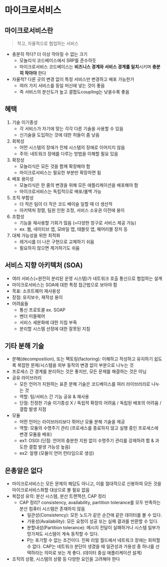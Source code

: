# 마이크로서비스

## 마이크로서비스란
> 작고, 자율적으로 협업하는 서비스
- 충분히 작다? 더 이상 작아질 수 없는 크기
    * 모놀리식 코드베이스에서 SRP를 준수하듯
    * 마이크로서비스 코드베이스는 **비즈니스 경계와 서비스 경계를 일치**시키며 **충분히 작아야** 한다
- 자율적? 다른 곳의 변경 없이 특정 서비스만 변경하고 배포 가능한가
    * 여러 가지 서비스를 동일 머신에 넣는 것이 좋음
    * 즉 서비스의 분산도가 높고 결합도coupling는 낮을수록 좋음


## 혜택
1. 기술 이기종성
    - 각 서비스가 자기에 맞는 각각 다른 기술을 사용할 수 있음
    - 신기술을 도입하는 것에 대한 허들이 좀 낮음
2. 회복성
    - 어떤 시스템의 장애가 전체 시스템의 장애로 이어지지 않음
    - 주의: 네트워크 장애를 다루는 방법을 이해할 필요 있음
3. 확장성
    - 모놀리식은 모든 것을 함께 확장해야 함
    - 마이크로서비스는 필요한 부분만 확장하면 됨
4. 배포 용이성
    - 모놀리식은 한 줄의 변경을 위해 모든 애플리케이션을 배포해야 함
    - 마이크로서비스는 독립적으로 배포/롤백 가능
5. 조직 부합성
    - 더 작은 팀이 더 작은 코드 베이슬 일할 때 더 생산적
    - 아키텍처 정렬, 팀원 인원 조정, 서비스 소유권 이전에 용이
6. 조합성
    - 기능을 재사용할 기회가 많음 (=다양한 창구로 서비스 제공 가능)
    - ex. 웹, 네이티브 앱, 모바일 앱, 태블릿 앱, 웨어러블 장치 등
7. 대체 가능성을 위한 최적화
    - 레거시를 더 나은 구현으로 교체하기 쉬움
    - 필요하지 않으면 제거하기도 쉬움 


## 서비스 지향 아키텍처 (SOA)
- 여러 서비스(=완전히 분리된 운영 시스템)가 네트워크 호출 통신으로 협업하는 설계
- 마이크로서비스는 SOA에 대한 특정 접근법으로 보아야 함
- 목표: 소프트웨어 재사용성
- 장점: 유지보수, 재작성 용이
- 어려움들
    * 통신 프로토콜 ex. SOAP
    * 벤더 미들웨어
    * 서비스 세분화에 대한 지침 부족
    * 분리할 시스템 선정에 대한 잘못된 지침


## 기타 분해 기술
- 분해(decomposition), 또는 팩토링(factoring): 이해하고 작성하고 유지하기 쉽도록 복잡한 문제/시스템을 외부 동작의 변경 없이 부분으로 나누는 것
- 프로세스 간 경계를 분리하는 것은 좋지만, 모든 문제를 해결하는 것은 아님
- 공유 라이브러리
    * 모든 언어가 지원하는 표준 분해 기술은 코드베이스를 여러 라이브러리로 나누는 것
    * 역할: 팀/서비스 간 기능 공유 & 재사용
    * 단점: 진정한 기술 이기종성 X / 독립적 확장의 어려움 / 독립된 배포의 어려움 / 결합 발생 지점
- 모듈
    * 어떤 언어는 라이브러리보다 뛰어난 모듈 분해 기술을 제공
    * 역할: 모듈의 수명주기 관리 (프로세스를 종료하지 않고 실행 중인 프로세스에 변경 모듈을 배포)
    * ex1: OSGI (단점: 언어의 충분한 지원 없이 수명주기 관리를 강제하려 함 & 과도한 결합 발생 가능성 높음)
    * ex2: 얼랭 (모듈이 언어 런타임으로 생성)


## 은총알은 없다
- 마이크로서비스는 모든 문제의 해답도 아니고, 이를 절대적으로 신봉하여 모든 것을 마이크로서비스화할 대상으로 볼 필요 없음
- 복잡성 유의: 분산 시스템, 분산 트랜잭션, CAP 정리
    * CAP 정리? consistency, availability, partition tolerance를 모두 만족하는 분산 컴퓨터 시스템은 존재하지 않음
        + 일관성(Consistency): 모든 노드가 같은 순간에 같은 데이터를 볼 수 있다.
        + 가용성(Availability): 모든 요청이 성공 또는 실패 결과를 반환할 수 있다.
        + 분할내성(Partition tolerance): 메시지 전달이 실패하거나 시스템 일부가 망가져도 시스템이 계속 동작할 수 있다.
        + P는 포기할 수 없는 조건이다. 진짜 리얼 월드에서 네트워크 장애는 회피할 수 없다. CAP는 네트워크 분단이 생겼을 때 일관성과 가용성 중 하나를 선택하라는 의미로 보는 게 좋다. (데이터 중심 애플리케이션 설계)
- 조직의 상황, 시스템의 상황 등 다양한 요인을 고려해야 한다